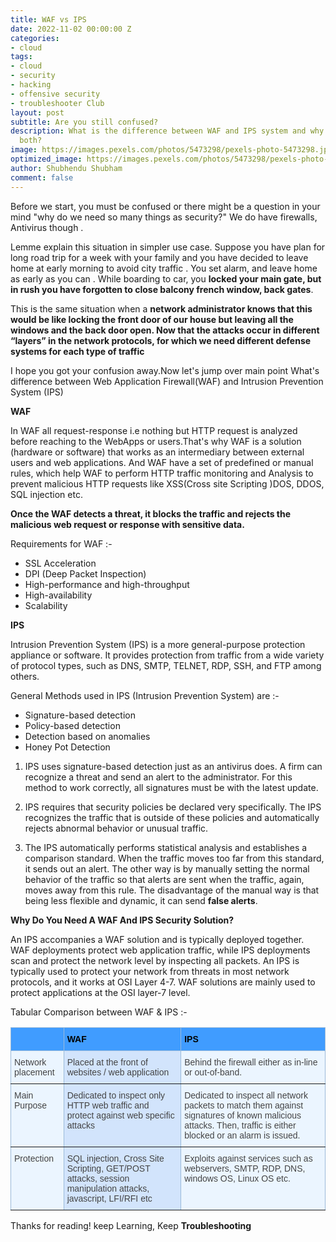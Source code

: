 ```yaml
---
title: WAF vs IPS
date: 2022-11-02 00:00:00 Z
categories:
- cloud
tags:
- cloud
- security
- hacking
- offensive security
- troubleshooter Club
layout: post
subtitle: Are you still confused?
description: What is the difference between WAF and IPS system and why do we need
  both?
image: https://images.pexels.com/photos/5473298/pexels-photo-5473298.jpeg?auto=compress&cs=tinysrgb&w=1260&h=750&dpr=1
optimized_image: https://images.pexels.com/photos/5473298/pexels-photo-5473298.jpeg?auto=compress&cs=tinysrgb&w=1260&h=750&dpr=1
author: Shubhendu Shubham
comment: false
---
```


Before we start, you must be confused or there might be a question in your mind "why do we need so many things as security?" We do have firewalls, Antivirus though .

Lemme explain this situation in simpler use case. Suppose you have plan for long road trip for a week with your family and you have decided to leave home at early morning to avoid city traffic . You set alarm, and leave home as early as you can . While boarding to car, you **locked your main gate, but in rush you have forgotten to close balcony french window, back gates**.

This is the same situation when a **network administrator knows that this would be like locking the front door of our house but leaving all the windows and the back door open. Now that the attacks occur in different “layers” in the network protocols, for which we need different defense systems for each type of traffic**

I hope you got your confusion away.Now let's jump over main point What's difference between Web Application Firewall(WAF) and Intrusion Prevention System (IPS)

**WAF**

In WAF all request-response i.e nothing but HTTP request is analyzed before reaching to the WebApps or users.That's why WAF is a solution (hardware or software) that works as an intermediary between external users and web applications. And WAF have a set of predefined or manual rules, which help WAF to perform HTTP traffic monitoring and Analysis to prevent malicious HTTP requests like XSS(Cross site Scripting )DOS, DDOS, SQL injection etc.

**Once the WAF detects a threat, it blocks the traffic and rejects the malicious web request or response with sensitive data.**

Requirements for WAF :-

- SSL Acceleration
- DPI (Deep Packet Inspection)
- High-performance and high-throughput
- High-availability
- Scalability

**IPS**

Intrusion Prevention System (IPS) is a more general-purpose protection appliance or software. It provides protection from traffic from a wide variety of protocol types, such as DNS, SMTP, TELNET, RDP, SSH, and FTP among others.

General Methods used in IPS (Intrusion Prevention System) are :-

- Signature-based detection
- Policy-based detection
- Detection based on anomalies
- Honey Pot Detection

1. IPS uses signature-based detection just as an antivirus does. A firm can recognize a threat and send an alert to the administrator. For this method to work correctly, all signatures must be with the latest update.

2. IPS requires that security policies be declared very specifically. The IPS recognizes the traffic that is outside of these policies and automatically rejects abnormal behavior or unusual traffic.

3. The IPS automatically performs statistical analysis and establishes a comparison standard. When the traffic moves too far from this standard, it sends out an alert. The other way is by manually setting the normal behavior of the traffic so that alerts are sent when the traffic, again, moves away from this rule. The disadvantage of the manual way is that being less flexible and dynamic, it can send **false alerts**.

**Why Do You Need A WAF And IPS Security Solution?**

An IPS accompanies a WAF solution and is typically deployed together. WAF deployments protect web application traffic, while IPS deployments scan and protect the network level by inspecting all packets. An IPS is typically used to protect your network from threats in most network protocols, and it works at OSI Layer 4-7. WAF solutions are mainly used to protect applications at the OSI layer-7 level.

Tabular Comparison between WAF & IPS :-

<style type="text/css">
.tg  {border-collapse:collapse;border-color:#9ABAD9;border-spacing:0;}
.tg td{background-color:#EBF5FF;border-color:#9ABAD9;border-style:solid;border-width:1px;color:#444;
  font-family:Arial, sans-serif;font-size:14px;overflow:hidden;padding:10px 5px;word-break:normal;}
.tg th{background-color:#409cff;border-color:#9ABAD9;border-style:solid;border-width:1px;color:#fff;
  font-family:Arial, sans-serif;font-size:14px;font-weight:normal;overflow:hidden;padding:10px 5px;word-break:normal;}
.tg .tg-phtq{background-color:#D2E4FC;border-color:inherit;text-align:left;vertical-align:top}
.tg .tg-0pky{border-color:inherit;text-align:left;vertical-align:top}
</style>
<table class="tg">
<thead>
  <tr>
    <th class="tg-0pky"></th>
    <th class="tg-0pky"><span style="font-weight:bold;color:#000">WAF</span></th>
    <th class="tg-0pky"><span style="font-weight:bold;color:#000">IPS</span></th>
  </tr>
</thead>
<tbody>
  <tr>
    <td class="tg-0pky"><span style="font-weight:400;font-style:normal">Network placement</span></td>
    <td class="tg-phtq"><span style="font-weight:400;font-style:normal">Placed at the front of websites / web application</span></td>
    <td class="tg-0pky"><span style="font-weight:400;font-style:normal">Behind the firewall either as in-line or out-of-band.</span><br></td>
  </tr>
  <tr>
    <td class="tg-0pky"><span style="font-weight:400;font-style:normal">Main Purpose </span></td>
    <td class="tg-phtq">Dedicated to inspect only HTTP web traffic and protect against web specific attacks<br></td>
    <td class="tg-0pky">Dedicated to inspect all network packets to match them against signatures of known malicious attacks. Then, traffic is either blocked or an alarm is issued.<br></td>
  </tr>
  <tr>
    <td class="tg-0pky">Protection </td>
    <td class="tg-phtq">SQL injection, Cross Site Scripting, GET/POST attacks, session manipulation attacks, javascript, LFI/RFI etc<br></td>
    <td class="tg-0pky">Exploits against services such as webservers, SMTP, RDP, DNS, windows OS, Linux OS etc.<br></td>
  </tr>
</tbody>
</table>

Thanks for reading! keep Learning, Keep **Troubleshooting**
